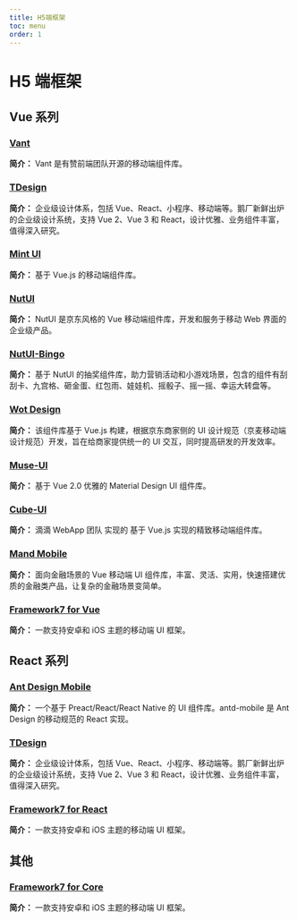```yaml
---
title: H5端框架
toc: menu
order: 1
---
```


<BackTop></BackTop>

# H5 端框架

## Vue 系列

### [Vant](https://youzan.github.io/vant/#/zh-CN/)

**简介：** Vant 是有赞前端团队开源的移动端组件库。

### [TDesign](https://tdesign.tencent.com/)

**简介：** 企业级设计体系，包括 Vue、React、小程序、移动端等。鹅厂新鲜出炉的企业级设计系统，支持 Vue 2、Vue 3 和 React，设计优雅、业务组件丰富，值得深入研究。

### [Mint UI](http://mint-ui.github.io/#!/zh-cn)

**简介：** 基于 Vue.js 的移动端组件库。

### [NutUI](https://nutui.jd.com/#/)

**简介：** NutUI 是京东风格的 Vue 移动端组件库，开发和服务于移动 Web 界面的企业级产品。

### [NutUI-Bingo](https://nutui.jd.com/bingo/#/)

**简介：** 基于 NutUI 的抽奖组件库，助力营销活动和小游戏场景，包含的组件有刮刮卡、九宫格、砸金蛋、红包雨、娃娃机、摇骰子、摇一摇、幸运大转盘等。

### [Wot Design](https://ftf.jd.com/wot-design/#/components/introduction)

**简介：** 该组件库基于 Vue.js 构建，根据京东商家侧的 UI 设计规范（京麦移动端设计规范）开发，旨在给商家提供统一的 UI 交互，同时提高研发的开发效率。

### [Muse-UI](https://muse-ui.org/#/zh-CN)

**简介：** 基于 Vue 2.0 优雅的 Material Design UI 组件库。

### [Cube-UI](https://didi.github.io/cube-ui/#/zh-CN)

**简介：** 滴滴 WebApp 团队 实现的 基于 Vue.js 实现的精致移动端组件库。

### [Mand Mobile](https://didi.github.io/mand-mobile/#/zh-CN/home)

**简介：** 面向金融场景的 Vue 移动端 UI 组件库，丰富、灵活、实用，快速搭建优质的金融类产品，让复杂的金融场景变简单。

### [Framework7 for Vue](https://framework7.io/vue/)

**简介：** 一款支持安卓和 iOS 主题的移动端 UI 框架。

## React 系列

### [Ant Design Mobile](https://mobile.ant.design/zh)

**简介：** 一个基于 Preact/React/React Native 的 UI 组件库。antd-mobile 是 Ant Design 的移动规范的 React 实现。

### [TDesign](https://tdesign.tencent.com/)

**简介：** 企业级设计体系，包括 Vue、React、小程序、移动端等。鹅厂新鲜出炉的企业级设计系统，支持 Vue 2、Vue 3 和 React，设计优雅、业务组件丰富，值得深入研究。

### [Framework7 for React](https://framework7.io/react/)

**简介：** 一款支持安卓和 iOS 主题的移动端 UI 框架。

## 其他

### [Framework7 for Core](https://framework7.io/)

**简介：** 一款支持安卓和 iOS 主题的移动端 UI 框架。
